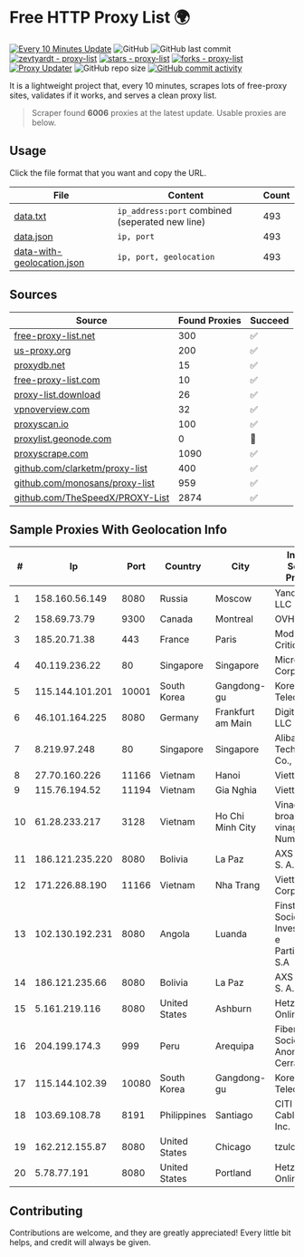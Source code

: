 
# Free HTTP Proxy List 🌍

[![Every 10 Minutes Update](https://github.com/mertguvencli/http-proxy-list/actions/workflows/main.yml/badge.svg?branch=main)](https://github.com/mertguvencli/http-proxy-list/actions/workflows/main.yml)
![GitHub](https://img.shields.io/github/license/mertguvencli/http-proxy-list)
![GitHub last commit](https://img.shields.io/github/last-commit/mertguvencli/http-proxy-list)
[![zevtyardt - proxy-list](https://img.shields.io/static/v1?label=zevtyardt&message=proxy-list&color=blue&logo=github)](https://github.com/zevtyardt/proxy-list "Go to GitHub repo")
[![stars - proxy-list](https://img.shields.io/github/stars/zevtyardt/proxy-list?style=social)](https://github.com/zevtyardt/proxy-list)
[![forks - proxy-list](https://img.shields.io/github/forks/zevtyardt/proxy-list?style=social)](https://github.com/zevtyardt/proxy-list)
[![Proxy Updater](https://github.com/zevtyardt/proxy-list/workflows/Proxy%20Updater/badge.svg)](https://github.com/zevtyardt/proxy-list/actions?query=workflow:"Proxy+Updater")
![GitHub repo size](https://img.shields.io/github/repo-size/zevtyardt/proxy-list)
[![GitHub commit activity](https://img.shields.io/github/commit-activity/m/zevtyardt/proxy-list?logo=commits)](https://github.com/zevtyardt/proxy-list/commits/main)

It is a lightweight project that, every 10 minutes, scrapes lots of free-proxy sites, validates if it works, and serves a clean proxy list.

> Scraper found **6006** proxies at the latest update. Usable proxies are below.

## Usage

Click the file format that you want and copy the URL.

|File|Content|Count|
|----|-------|-----|
|[data.txt](https://raw.githubusercontent.com/mertguvencli/http-proxy-list/main/proxy-list/data.txt)|`ip_address:port` combined (seperated new line)|493|
|[data.json](https://raw.githubusercontent.com/mertguvencli/http-proxy-list/main/proxy-list/data.json)|`ip, port`|493|
|[data-with-geolocation.json](https://raw.githubusercontent.com/mertguvencli/http-proxy-list/main/proxy-list/data-with-geolocation.json)|`ip, port, geolocation`|493|

## Sources

|Source|Found Proxies|Succeed|
|------|-------------|-------|
|[free-proxy-list.net](https://free-proxy-list.net)|300|✅|
|[us-proxy.org](https://www.us-proxy.org)|200|✅|
|[proxydb.net](http://proxydb.net)|15|✅|
|[free-proxy-list.com](https://free-proxy-list.com/?page=&port=&type%5B%5D=http&type%5B%5D=https&up_time=0&search=Search)|10|✅|
|[proxy-list.download](https://www.proxy-list.download/HTTP)|26|✅|
|[vpnoverview.com](https://vpnoverview.com/privacy/anonymous-browsing/free-proxy-servers)|32|✅|
|[proxyscan.io](https://www.proxyscan.io)|100|✅|
|[proxylist.geonode.com](https://proxylist.geonode.com/api/proxy-list?limit=300&page=1&sort_by=lastChecked&sort_type=desc&protocols=http,https)|0|🚫|
|[proxyscrape.com](https://api.proxyscrape.com/v2/?request=displayproxies&protocol=http&timeout=10000&country=all&ssl=all&anonymity=all)|1090|✅|
|[github.com/clarketm/proxy-list](https://raw.githubusercontent.com/clarketm/proxy-list/master/proxy-list-raw.txt)|400|✅|
|[github.com/monosans/proxy-list](https://raw.githubusercontent.com/monosans/proxy-list/main/proxies/http.txt)|959|✅|
|[github.com/TheSpeedX/PROXY-List](https://raw.githubusercontent.com/TheSpeedX/PROXY-List/master/http.txt)|2874|✅|


## Sample Proxies With Geolocation Info

|#|Ip|Port|Country|City|Internet Service Provider|
|-|--|----|-------|----|-------------------------|
|1|158.160.56.149|8080|Russia|Moscow|Yandex.Cloud LLC|
|2|158.69.73.79|9300|Canada|Montreal|OVH SAS|
|3|185.20.71.38|443|France|Paris|Mod Mission Critical LLC|
|4|40.119.236.22|80|Singapore|Singapore|Microsoft Corporation|
|5|115.144.101.201|10001|South Korea|Gangdong-gu|Korea Telecom|
|6|46.101.164.225|8080|Germany|Frankfurt am Main|DigitalOcean, LLC|
|7|8.219.97.248|80|Singapore|Singapore|Alibaba (US) Technology Co., Ltd.|
|8|27.70.160.226|11166|Vietnam|Hanoi|Viettel Group|
|9|115.76.194.52|11194|Vietnam|Gia Nghia|Viettel Group|
|10|61.28.233.217|3128|Vietnam|Ho Chi Minh City|Vinadata broadcast via vinagame AS Number|
|11|186.121.235.220|8080|Bolivia|La Paz|AXS Bolivia S. A.|
|12|171.226.88.190|11166|Vietnam|Nha Trang|Viettel Corporation|
|13|102.130.192.231|8080|Angola|Luanda|Finstar - Sociedade de Investimento e Participacoes S.A|
|14|186.121.235.66|8080|Bolivia|La Paz|AXS Bolivia S. A.|
|15|5.161.219.116|8080|United States|Ashburn|Hetzner Online GmbH|
|16|204.199.174.3|999|Peru|Arequipa|Fiberred Sociedad Anonima Cerrada|
|17|115.144.102.39|10080|South Korea|Gangdong-gu|Korea Telecom|
|18|103.69.108.78|8191|Philippines|Santiago|CITI Cableworld Inc.|
|19|162.212.155.87|8080|United States|Chicago|tzulo, inc.|
|20|5.78.77.191|8080|United States|Portland|Hetzner Online GmbH|



## Contributing

Contributions are welcome, and they are greatly appreciated! Every
little bit helps, and credit will always be given.

